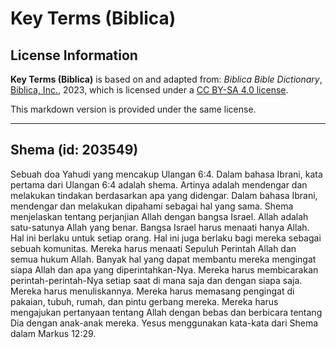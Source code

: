 # Key Terms (Biblica)

## License Information

**Key Terms (Biblica)** is based on and adapted from: _Biblica Bible Dictionary_, [Biblica, Inc.](https://www.biblica.com/), 2023, which is licensed under a [CC BY-SA 4.0 license](https://creativecommons.org/licenses/by-sa/4.0/legalcode.en).

This markdown version is provided under the same license.



--------------------------------

## Shema (id: 203549)

Sebuah doa Yahudi yang mencakup Ulangan 6:4\. Dalam bahasa Ibrani, kata pertama dari Ulangan 6:4 adalah shema. Artinya adalah mendengar dan melakukan tindakan berdasarkan apa yang didengar. Dalam bahasa Ibrani, mendengar dan melakukan dipahami sebagai hal yang sama. Shema menjelaskan tentang perjanjian Allah dengan bangsa Israel. Allah adalah satu\-satunya Allah yang benar. Bangsa Israel harus menaati hanya Allah. Hal ini berlaku untuk setiap orang. Hal ini juga berlaku bagi mereka sebagai sebuah komunitas. Mereka harus menaati Sepuluh Perintah Allah dan semua hukum Allah. Banyak hal yang dapat membantu mereka mengingat siapa Allah dan apa yang diperintahkan\-Nya. Mereka harus membicarakan perintah\-perintah\-Nya setiap saat di mana saja dan dengan siapa saja. Mereka harus menuliskannya. Mereka harus memasang pengingat di pakaian, tubuh, rumah, dan pintu gerbang mereka. Mereka harus mengajukan pertanyaan tentang Allah dengan bebas dan berbicara tentang Dia dengan anak\-anak mereka. Yesus menggunakan kata\-kata dari Shema dalam Markus 12:29\.


